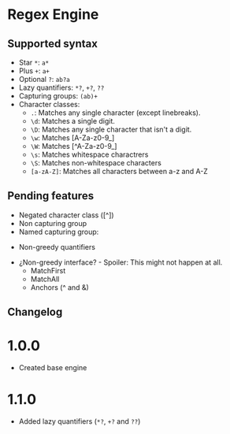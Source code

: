# Regex Engine

## Supported syntax
* Star `*`: `a*`
* Plus `+`: `a+`
* Optional `?`: `ab?a`
* Lazy quantifiers: `*?`, `+?`, `??`
* Capturing groups: `(ab)+`
* Character classes:
    * `.`: Matches any single character (except linebreaks).
    * `\d`: Matches a single digit.
    * `\D`: Matches any single character that isn't a digit.
    * `\w`: Matches [A-Za-z0-9_]
    * `\W`: Matches [^A-Za-z0-9_] 
    * `\s`: Matches whitespace charactrers
    * `\S`: Matches non-whitespace characters
    * `[a-zA-Z]`: Matches all characters between a-z and A-Z

## Pending features
- Negated character class ([^])
- Non capturing group
- Named capturing group:
* Non-greedy quantifiers
- ¿Non-greedy interface? - Spoiler: This might not happen at all.
    - MatchFirst
    - MatchAll
    - Anchors (^ and &)

## Changelog
# 1.0.0
* Created base engine

# 1.1.0
* Added lazy quantifiers (`*?`, `+?` and `??`)